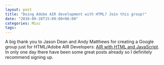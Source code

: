 ```yaml
---
layout: post
title: "Doing Adobe AIR development with HTML? Join this group!"
date: "2010-09-28T15:09:00+06:00"
categories: Misc 
tags: 
---
```


A big thank you to Jason Dean and Andy Matthews for creating a Google group just for HTML/Adobe AIR Developers: <a href="http://groups.google.com/group/air-html-js">AIR with HTML and JavaScript</a>. In only one day there have been some great posts already so I definitely recommend signing up.